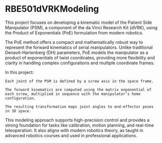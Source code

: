 # RBE501dVRKModeling

This project focuses on developing a kinematic model of the Patient Side Manipulator (PSM), a component of the da Vinci Research Kit (dVRK), using the Product of Exponentials (PoE) formulation from modern robotics.

The PoE method offers a compact and mathematically robust way to represent the forward kinematics of serial manipulators. Unlike traditional Denavit-Hartenberg (DH) parameters, PoE models the manipulator as a product of exponentials of twist coordinates, providing more flexibility and clarity in handling complex configurations and multiple coordinate frames.

In this project:

    Each joint of the PSM is defined by a screw axis in the space frame.

    The forward kinematics are computed using the matrix exponential of each screw, multiplied in sequence with the manipulator’s home configuration.

    The resulting transformation maps joint angles to end-effector poses in 3D space.

This modeling approach supports high-precision control and provides a strong foundation for tasks like calibration, motion planning, and real-time teleoperation. It also aligns with modern robotics theory, as taught in advanced robotics courses and used in professional applications.
